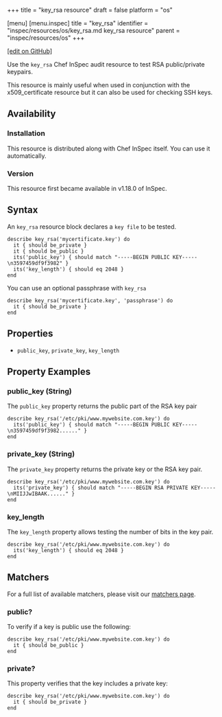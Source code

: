 +++
title = "key_rsa resource"
draft = false
platform = "os"

[menu]
  [menu.inspec]
    title = "key_rsa"
    identifier = "inspec/resources/os/key_rsa.md key_rsa resource"
    parent = "inspec/resources/os"
+++

[\[edit on GitHub\]](https://github.com/inspec/inspec/blob/master/docs-chef-io/content/inspec/resources/key_rsa.md)

Use the `key_rsa` Chef InSpec audit resource to test RSA public/private keypairs.

This resource is mainly useful when used in conjunction with the x509_certificate resource but it can also be used for checking SSH keys.

## Availability

### Installation

This resource is distributed along with Chef InSpec itself. You can use it automatically.

### Version

This resource first became available in v1.18.0 of InSpec.

## Syntax

An `key_rsa` resource block declares a `key file` to be tested.

    describe key_rsa('mycertificate.key') do
      it { should be_private }
      it { should be_public }
      its('public_key') { should match "-----BEGIN PUBLIC KEY-----\n3597459df9f3982" }
      its('key_length') { should eq 2048 }
    end

You can use an optional passphrase with `key_rsa`

    describe key_rsa('mycertificate.key', 'passphrase') do
      it { should be_private }
    end

## Properties

- `public_key`, `private_key`, `key_length`

## Property Examples

### public_key (String)

The `public_key` property returns the public part of the RSA key pair

    describe key_rsa('/etc/pki/www.mywebsite.com.key') do
      its('public_key') { should match "-----BEGIN PUBLIC KEY-----\n3597459df9f3982......" }
    end

### private_key (String)

The `private_key` property returns the private key or the RSA key pair.

    describe key_rsa('/etc/pki/www.mywebsite.com.key') do
      its('private_key') { should match "-----BEGIN RSA PRIVATE KEY-----\nMIIJJwIBAAK......" }
    end

### key_length

The `key_length` property allows testing the number of bits in the key pair.

    describe key_rsa('/etc/pki/www.mywebsite.com.key') do
      its('key_length') { should eq 2048 }
    end

## Matchers

For a full list of available matchers, please visit our [matchers page](/inspec/matchers/).

### public?

To verify if a key is public use the following:

    describe key_rsa('/etc/pki/www.mywebsite.com.key') do
      it { should be_public }
    end

### private?

This property verifies that the key includes a private key:

    describe key_rsa('/etc/pki/www.mywebsite.com.key') do
      it { should be_private }
    end
